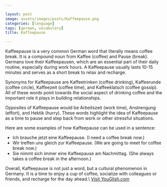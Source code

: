 ```yaml
---

layout: post
image: assets/images/posts/Kaffeepause.png
categories: [language]
tags: [german, vocabulary]
title: Kaffeepause

---
```


Kaffeepause is a very common German word that literally means coffee break. It is a compound noun from Kaffee (coffee) and Pause (break). Germans love their Kaffeepausen, which are an essential part of their daily routine, especially during work hours. A Kaffeepause usually lasts 10-15 minutes and serves as a short break to relax and recharge.

Synonyms for Kaffeepause are Kaffeetrinken (coffee drinking), Kaffeerunde (coffee circle), Kaffeezeit (coffee time), and Kaffeeklatsch (coffee gossip). All of these words point towards the social aspect of drinking coffee and the important role it plays in building relationships.

Opposites of Kaffeepause would be Arbeitszeit (work time), Anstrengung (effort), and Hektik (hurry). These words highlight the idea of Kaffeepause as a time to pause and step back from work or other stressful situations.

Here are some examples of how Kaffeepause can be used in a sentence:

- Ich brauche jetzt eine Kaffeepause. (I need a coffee break now.)
- Wir treffen uns gleich zur Kaffeepause. (We are going to meet for coffee break now.)
- Sie nimmt sich immer eine Kaffeepause am Nachmittag. (She always takes a coffee break in the afternoon.) 

Overall, Kaffeepause is not just a word, but a cultural phenomenon in Germany. It is a time to enjoy a cup of coffee, socialize with colleagues or friends, and recharge for the day ahead.\ <a id="yg-widget-0" class="youglish-widget" data-query="Kaffeepause" data-lang="german" data-components="8412" data-auto-start="0" data-bkg-color="theme_light" data-title="How%20to%20pronounce%20Kaffeepause%20in%20German"  rel="nofollow" href="https://youglish.com">Visit YouGlish.com</a><script async src="https://youglish.com/public/emb/widget.js" charset="utf-8"></script>